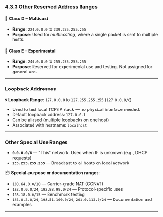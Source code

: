### 4.3.3 Other Reserved Address Ranges

#### 🔶 Class D – Multicast
- **Range**: `224.0.0.0` to `239.255.255.255`
- **Purpose**: Used for *multicasting*, where a single packet is sent to multiple hosts.

#### 🔴 Class E – Experimental
- **Range**: `240.0.0.0` to `255.255.255.255`
- **Purpose**: Reserved for experimental use and testing. Not assigned for general use.

---

### Loopback Addresses

🌀 **Loopback Range**: `127.0.0.0` to `127.255.255.255` (`127.0.0.0/8`)
- Used to test local TCP/IP stack — no physical interface needed.
- Default loopback address: `127.0.0.1`
- Can be aliased (multiple loopbacks on one host)
- Associated with hostname: `localhost`

---

### Other Special Use Ranges

- **`0.0.0.0/8`** — "This" network. Used when IP is unknown (e.g., DHCP requests)
- **`255.255.255.255`** — Broadcast to all hosts on local network

📦 **Special-purpose or documentation ranges**:
- `100.64.0.0/10` — Carrier-grade NAT (CGNAT)
- `192.0.0.0/24`, `192.88.99.0/24` — Protocol-specific uses
- `198.18.0.0/15` — Benchmark testing
- `192.0.2.0/24`, `198.51.100.0/24`, `203.0.113.0/24` — Documentation and examples

---
